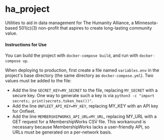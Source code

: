 # ha_project
Utilities to aid in data management for The Humanity Alliance, a Minnesota-based 501(c)(3) non-profit that aspires to create long-lasting community value.

#### Instructions for Use
You can build the project with `docker-compose build`, and run with `docker-compose up`.

When deploying to production, first create a file named `variables.env` in the project's base directory (the same directory
as `docker-compose.yml`). Two values must be added to the file:
- Add the line `SECRET_KEY=MY_SECRET` to the file, replacing `MY_SECRET` with a secure key. One way
to generate such a key is via `python3 -c "import secrets; print(secrets.token_hex())"`.
- Add the line `ONFLEET_API_KEY=MY_KEY`, replacing MY_KEY with an API key for Onfleet.
- Add the line `MEMBERSHIPWORKS_API_URL=MY_URL`, replacing MY_URL with a GET request for a MembershipWorks CSV file. This
workaround is necessary because MembershipWorks lacks a user-friendly API, so URLs must be generated on a per-network basis.
